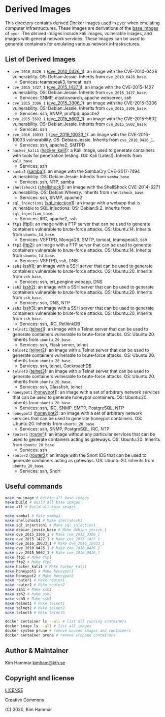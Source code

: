 # Derived Images

This directory contains derived Docker images used in `pycr` when emulating computer infrastructures. 
These images are derivations of the [base images](../base_images) of `pycr`. The derived images include
kali images, vulnerable images, and images with general network services. These images can be used to 
generate containers for emulating various network infrastructures.

## List of Derived Images

- `cve_2010_0426_1` ([cve_2010_0426_1](./cve_2010_0426_1)): an image with the CVE-2010-0426 vulnerability. OS: Debian:Jessie. Inherits from `cve_2010_0426_base`.
     - Services: teamspeak3, tomcat, ssh
- `cve_2015_1427_1` ([cve_2015_1427_1](./cve_2015_1427_1)): an image with the CVE-2015-1427 vulnerability. OS: Debian:Jessie. Inherits from `cve_2015_1427_base`.
     - Services: SNMP, elasticsearch, apache webserver, ssh
- `cve_2015_3306_1` ([cve_2015_3306_1](./cve_2015_3306_1)): an image with the CVE-2015-3306 vulnerability. OS: Debian:Jessie. Inherits from `cve_2015_3306_base`.
     - Services: ssh, SNMP, proftpd, apache2
- `cve_2015_5602_1` ([cve_2015_5602_1](./cve_2015_5602_1)): an image with the CVE-2015-5602 vulnerability. OS: Debian:Jessie. Inherits from `cve_2015_5602_base`.
     - Services: ssh
- `cve_2016_10033_1` ([cve_2016_10033_1](./cve_2016_10033_1)): an image with the CVE-2016-10033 vulnerability. OS: Debian:Jessie. Inherits from `cve_2010_0426_1`.
     - Services: ssh, apache2, SMTPD
- `hacker_kali1` ([hacker_kali1](./hacker_kali1)): a Kali image, used to generate containers with tools for penetration testing. OS: Kali (Latest). Inherits from `kali_base`.
     - Services: ssh
- `samba1` ([samba1](./samba1)): an image with the SambaCry CVE-2017-7494 vulnerabilitiy. OS: Debian:Jessie. Inherits from `samba_base`.
     - Services: ssh, NTP, samba
- `shellshock1` ([shellshock1](./shellshock1)): an image with the ShellShock CVE-2014-6271 vulnerabilitiy. OS: Debian:Wheezy. Inherits from `shellshock_base`.
     - Services: ssh, SNMP, apache2
- `sql_injection1` ([sql_injection1](./sql_injection1)): an image with a webapp that is vulnerable to SQL injections. OS: Debian:9.2. Inherits from `sql_injection_base`.
     - Services: IRC, apache2, ssh
- `ftp1` ([ftp1](./ftp1)): an image with a FTP server that can be used to generate containers vulnerable to brute-force attacks. OS: Ubuntu:14. Inherits from `ubuntu_14_base`.
     - Services: VSFTPD, MongoDB, SMTP, tomcat, teamspeak3, ssh
- `ftp2` ([ftp2](./ftp2)): an image with a FTP server that can be used to generate containers vulnerable to brute-force attacks. OS: Ubuntu:14. Inherits from `ubuntu_14_base`.
     - Services: VSFTPD, ssh, DNS
- `ssh1` ([ssh1](./ssh1)): an image with a SSH server that can be used to generate containers vulnerable to brute-force attacks. OS: Ubuntu:20. Inherits from `ssh_base`.
     - Services: ssh, erl_pengine webapp, DNS
- `ssh2` ([ssh2](./ssh2)): an image with a SSH server that can be used to generate containers vulnerable to brute-force attacks. OS: Ubuntu:20. Inherits from `ssh_base`.
     - Services: ssh, DNS, NTP
- `ssh3` ([ssh3](./ssh3)): an image with a SSH server that can be used to generate containers vulnerable to brute-force attacks. OS: Ubuntu:20. Inherits from `ssh_base`.
     - Services: ssh, IRC, RethinkDB
- `telnet1` ([telnet1](./telnet1)): an image with a Telnet server that can be used to generate containers vulnerable to brute-force attacks. OS: Ubuntu:20. Inherits from `ubuntu_20_base`.
     - Services: ssh, Flask server, telnet
- `telnet2` ([telnet2](./telnet2)): an image with a Telnet server that can be used to generate containers vulnerable to brute-force attacks. OS: Ubuntu:20. Inherits from `ubuntu_20_base`.
     - Services: ssh, telnet, CockroachDB
- `telnet3` ([telnet3](./telnet3)): an image with a Telnet server that can be used to generate containers vulnerable to brute-force attacks. OS: Ubuntu:20. Inherits from `ubuntu_20_base`.
     - Services: ssh, Glassfish, telnet
- `honeypot1` ([honeypot1](./honeypot1)): an image with a set of arbitrary network services that can be used to generate honeypot containers. OS: Ubuntu:20. Inherits from `ubuntu_20_base`.
     - Services: ssh, IRC, SNMP, SMTP, PostgreSQL, NTP
- `honeypot2` ([honeypot2](./honeypot2)): an image with a set of arbitrary network services that can be used to generate honeypot containers. OS: Ubuntu:20. Inherits from `ubuntu_20_base`.
     - Services: ssh, SNMP, PostgreSQL, IRC, NTP
- `router1` ([router1](./router1)): an image without any particular services that can be used to generate containers acting as gateways. OS: Ubuntu:20. Inherits from `ubuntu_20_base`.
     - Services: ssh
- `router2` ([router2](./router1)): an image with the Snort IDS that can be used to generate containers acting as gateways. OS: Ubuntu:20. Inherits from `ubuntu_20_base`.
     - Services: ssh, Snort

## Useful commands

```bash
make rm-image # Delete all base images
make build # Build all base images
make all # Build all base images

make samba1 # Make samba1
make shellshock1 # Make shellshock1
make sql_injection1 # Make sql_injection1
make debian_jessie_base # Make debian_jessie_1
make cve_2015_3306_1 # Make cve_2015_3306_1
make cve_2015_1427_1 # Make cve_2015_1427_1
make cve_2016_10033_1 # Make cve_2016_10033_1
make cve_2010_0426_1 # Make cve_2010_0426_1
make cve_2015_5602_1 # Make cve_2010_0426_1
make ftp1 # Make ftp1
make ftp2 # Make ftp2
make hacker_kali1 # Make hacker_kali1
make honeypot1 # Make honeypot1
make honeypot2 # Make honeypot2
make router1 # Make router1
make router2 # Make router2
make ssh1 # Make ssh1
make ssh2 # Make ssh2
make ssh3 # Make ssh3
make telnet1 # Make telnet1
make telnet2 # Make telnet2
make telnet3 # Make telnet3

docker container ls --all # list all running containers
docker image ls --all # list all images
docker system prune # remove unused images and containers
docker container prune # remove stopped containers      
```

## Author & Maintainer

Kim Hammar <kimham@kth.se>

## Copyright and license

[LICENSE](LICENSE.md)

Creative Commons

(C) 2020, Kim Hammar